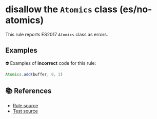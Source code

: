 # disallow the `Atomics` class (es/no-atomics)

This rule reports ES2017 `Atomics` class as errors.

## Examples

⛔ Examples of **incorrect** code for this rule:

```js
Atomics.add(buffer, 0, 2)
```

## 📚 References

- [Rule source](../../lib/rules/no-atomics.js)
- [Test source](../../tests/lib/rules/no-atomics.js)
